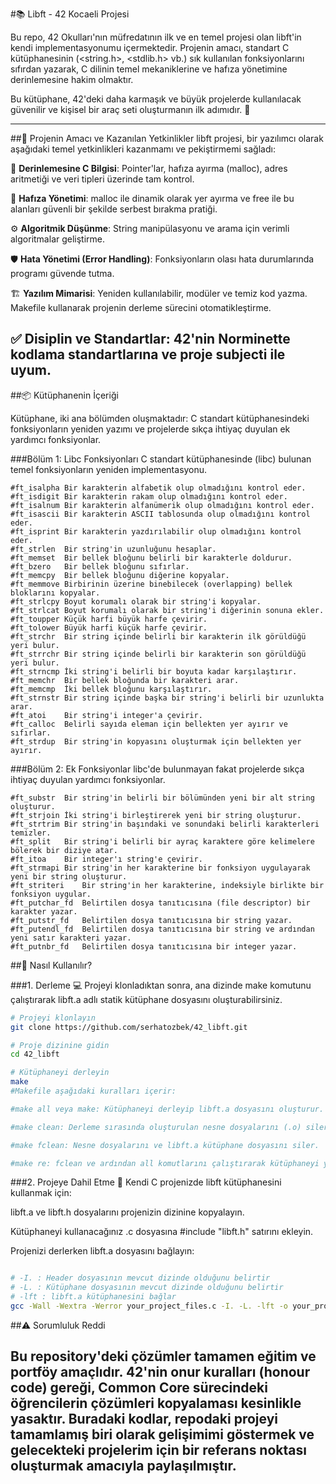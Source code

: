 #📚 Libft - 42 Kocaeli Projesi

Bu repo, 42 Okulları'nın müfredatının ilk ve en temel projesi olan libft'in kendi implementasyonumu içermektedir. Projenin amacı, standart C kütüphanesinin (<string.h>, <stdlib.h> vb.) sık kullanılan fonksiyonlarını sıfırdan yazarak, C dilinin temel mekaniklerine ve hafıza yönetimine derinlemesine hakim olmaktır.

Bu kütüphane, 42'deki daha karmaşık ve büyük projelerde kullanılacak güvenilir ve kişisel bir araç seti oluşturmanın ilk adımıdır. 🧰

---

##🎯 Projenin Amacı ve Kazanılan Yetkinlikler
libft projesi, bir yazılımcı olarak aşağıdaki temel yetkinlikleri kazanmamı ve pekiştirmemi sağladı:

🧠 **Derinlemesine C Bilgisi**: Pointer'lar, hafıza ayırma (malloc), adres aritmetiği ve veri tipleri üzerinde tam kontrol.

💾 **Hafıza Yönetimi**: malloc ile dinamik olarak yer ayırma ve free ile bu alanları güvenli bir şekilde serbest bırakma pratiği.

⚙️ **Algoritmik Düşünme**: String manipülasyonu ve arama için verimli algoritmalar geliştirme.

🛡️ **Hata Yönetimi (Error Handling)**: Fonksiyonların olası hata durumlarında programı güvende tutma.

🏗️ **Yazılım Mimarisi**: Yeniden kullanılabilir, modüler ve temiz kod yazma. Makefile kullanarak projenin derleme sürecini otomatikleştirme.

✅ **Disiplin ve Standartlar**: 42'nin Norminette kodlama standartlarına ve proje subjecti ile uyum.
---

##📦 Kütüphanenin İçeriği

Kütüphane, iki ana bölümden oluşmaktadır: C standart kütüphanesindeki fonksiyonların yeniden yazımı ve projelerde sıkça ihtiyaç duyulan ek yardımcı fonksiyonlar.

###Bölüm 1: Libc Fonksiyonları
C standart kütüphanesinde (libc) bulunan temel fonksiyonların yeniden implementasyonu.

```shell
#ft_isalpha	Bir karakterin alfabetik olup olmadığını kontrol eder.
#ft_isdigit	Bir karakterin rakam olup olmadığını kontrol eder.
#ft_isalnum	Bir karakterin alfanümerik olup olmadığını kontrol eder.
#ft_isascii	Bir karakterin ASCII tablosunda olup olmadığını kontrol eder.
#ft_isprint	Bir karakterin yazdırılabilir olup olmadığını kontrol eder.
#ft_strlen	Bir string'in uzunluğunu hesaplar.
#ft_memset	Bir bellek bloğunu belirli bir karakterle doldurur.
#ft_bzero	Bir bellek bloğunu sıfırlar.
#ft_memcpy	Bir bellek bloğunu diğerine kopyalar.
#ft_memmove	Birbirinin üzerine binebilecek (overlapping) bellek bloklarını kopyalar.
#ft_strlcpy	Boyut korumalı olarak bir string'i kopyalar.
#ft_strlcat	Boyut korumalı olarak bir string'i diğerinin sonuna ekler.
#ft_toupper	Küçük harfi büyük harfe çevirir.
#ft_tolower	Büyük harfi küçük harfe çevirir.
#ft_strchr	Bir string içinde belirli bir karakterin ilk görüldüğü yeri bulur.
#ft_strrchr	Bir string içinde belirli bir karakterin son görüldüğü yeri bulur.
#ft_strncmp	İki string'i belirli bir boyuta kadar karşılaştırır.
#ft_memchr	Bir bellek bloğunda bir karakteri arar.
#ft_memcmp	İki bellek bloğunu karşılaştırır.
#ft_strnstr	Bir string içinde başka bir string'i belirli bir uzunlukta arar.
#ft_atoi	Bir string'i integer'a çevirir.
#ft_calloc	Belirli sayıda eleman için bellekten yer ayırır ve sıfırlar.
#ft_strdup	Bir string'in kopyasını oluşturmak için bellekten yer ayırır.
```

###Bölüm 2: Ek Fonksiyonlar
libc'de bulunmayan fakat projelerde sıkça ihtiyaç duyulan yardımcı fonksiyonlar.

```shell
#ft_substr	Bir string'in belirli bir bölümünden yeni bir alt string oluşturur.
#ft_strjoin	İki string'i birleştirerek yeni bir string oluşturur.
#ft_strtrim	Bir string'in başındaki ve sonundaki belirli karakterleri temizler.
#ft_split	Bir string'i belirli bir ayraç karaktere göre kelimelere bölerek bir diziye atar.
#ft_itoa	Bir integer'ı string'e çevirir.
#ft_strmapi	Bir string'in her karakterine bir fonksiyon uygulayarak yeni bir string oluşturur.
#ft_striteri	Bir string'in her karakterine, indeksiyle birlikte bir fonksiyon uygular.
#ft_putchar_fd	Belirtilen dosya tanıtıcısına (file descriptor) bir karakter yazar.
#ft_putstr_fd	Belirtilen dosya tanıtıcısına bir string yazar.
#ft_putendl_fd	Belirtilen dosya tanıtıcısına bir string ve ardından yeni satır karakteri yazar.
#ft_putnbr_fd	Belirtilen dosya tanıtıcısına bir integer yazar.
```

##🚀 Nasıl Kullanılır?

###1. Derleme 💻
Projeyi klonladıktan sonra, ana dizinde make komutunu çalıştırarak libft.a adlı statik kütüphane dosyasını oluşturabilirsiniz.


```bash
# Projeyi klonlayın
git clone https://github.com/serhatozbek/42_libft.git

# Proje dizinine gidin
cd 42_libft

# Kütüphaneyi derleyin
make
#Makefile aşağıdaki kuralları içerir:

#make all veya make: Kütüphaneyi derleyip libft.a dosyasını oluşturur.

#make clean: Derleme sırasında oluşturulan nesne dosyalarını (.o) siler.

#make fclean: Nesne dosyalarını ve libft.a kütüphane dosyasını siler.

#make re: fclean ve ardından all komutlarını çalıştırarak kütüphaneyi yeniden oluşturur.
```

###2. Projeye Dahil Etme 🔗
Kendi C projenizde libft kütüphanesini kullanmak için:

libft.a ve libft.h dosyalarını projenizin dizinine kopyalayın.

Kütüphaneyi kullanacağınız .c dosyasına #include "libft.h" satırını ekleyin.

Projenizi derlerken libft.a dosyasını bağlayın:

```Bash

# -I. : Header dosyasının mevcut dizinde olduğunu belirtir
# -L. : Kütüphane dosyasının mevcut dizinde olduğunu belirtir
# -lft : libft.a kütüphanesini bağlar
gcc -Wall -Wextra -Werror your_project_files.c -I. -L. -lft -o your_program
```

##⚠️ Sorumluluk Reddi

Bu repository'deki çözümler tamamen eğitim ve portföy amaçlıdır. 42'nin onur kuralları (honour code) gereği, Common Core sürecindeki öğrencilerin çözümleri kopyalaması kesinlikle yasaktır. Buradaki kodlar, repodaki projeyi tamamlamış biri olarak gelişimimi göstermek ve gelecekteki projelerim için bir referans noktası oluşturmak amacıyla paylaşılmıştır.
---